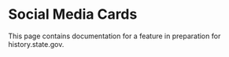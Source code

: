 # Social Media Cards

This page contains documentation for a feature in preparation for history.state.gov.

## 